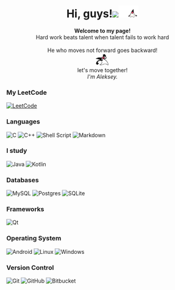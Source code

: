 
<h1 align="center">Hi, guys!<img src="https://github.com/BERSHOV-AO/blackcater/blob/main/images/Hi.gif" height="32"/><img src="https://github.com/BERSHOV-AO/Duke/blob/main/T1.gif" height="32"/></h1> 
<p align="center">
    <b>Welcome to my page!</b>
    <br>Hard work beats talent when talent fails to work hard</br>
    <br>He who moves not forward goes backward!<br> <img src="https://github.com/BERSHOV-AO/Duke/blob/main/duke.running.gif" height="32"/>  
    <br>let's move together!<br>
    <i>
        I'm Aleksey.<br>   
    </i>
</p>

### My LeetCode
<a href="https://leetcode.com/BERSHOV-AO/">![LeetCode](https://img.shields.io/badge/LeetCode-000000?style=for-the-badge&logo=LeetCode&logoColor=#d16c06)</a>

### Languages
![C](https://img.shields.io/badge/c-%2300599C.svg?style=for-the-badge&logo=c&logoColor=white)
![C++](https://img.shields.io/badge/c++-%2300599C.svg?style=for-the-badge&logo=c%2B%2B&logoColor=white)
![Shell Script](https://img.shields.io/badge/shell_script-%23121011.svg?style=for-the-badge&logo=gnu-bash&logoColor=white)
![Markdown](https://img.shields.io/badge/markdown-%23000000.svg?style=for-the-badge&logo=markdown&logoColor=white)

### I study
![Java](https://img.shields.io/badge/java-%23ED8B00.svg?style=for-the-badge&logo=openjdk&logoColor=white)
![Kotlin](https://img.shields.io/badge/kotlin-%237F52FF.svg?style=for-the-badge&logo=kotlin&logoColor=white)

### Databases
![MySQL](https://img.shields.io/badge/mysql-%2300f.svg?style=for-the-badge&logo=mysql&logoColor=white)
![Postgres](https://img.shields.io/badge/postgres-%23316192.svg?style=for-the-badge&logo=postgresql&logoColor=white)
![SQLite](https://img.shields.io/badge/sqlite-%2307405e.svg?style=for-the-badge&logo=sqlite&logoColor=white)

### Frameworks
![Qt](https://img.shields.io/badge/Qt-%23217346.svg?style=for-the-badge&logo=Qt&logoColor=white)

### Operating System
![Android](https://img.shields.io/badge/Android-3DDC84?style=for-the-badge&logo=android&logoColor=white)
![Linux](https://img.shields.io/badge/Linux-FCC624?style=for-the-badge&logo=linux&logoColor=black)
![Windows](https://img.shields.io/badge/Windows-0078D6?style=for-the-badge&logo=windows&logoColor=white)

### Version Control
![Git](https://img.shields.io/badge/git-%23F05033.svg?style=for-the-badge&logo=git&logoColor=white)
![GitHub](https://img.shields.io/badge/github-%23121011.svg?style=for-the-badge&logo=github&logoColor=white)
![Bitbucket](https://img.shields.io/badge/bitbucket-%230047B3.svg?style=for-the-badge&logo=bitbucket&logoColor=white)

<!--
**BERSHOV-AO/BERSHOV-AO** is a ✨ _special_ ✨ repository because its `README.md` (this file) appears on your GitHub profile.

Here are some ideas to get you started:

- 🔭 I’m currently working on ...
- 🌱 I’m currently learning ...
- 👯 I’m looking to collaborate on ...
- 🤔 I’m looking for help with ...
- 💬 Ask me about ...
- 📫 How to reach me: ...
- 😄 Pronouns: ...
- ⚡ Fun fact: ...
-->
